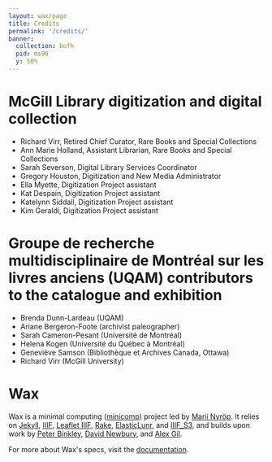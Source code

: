 ```yaml
---
layout: wax/page
title: Credits
permalink: '/credits/'
banner:
  collection: bofh
  pid: ms96
  y: 50%
---
```




# McGill Library digitization and digital collection
* Richard Virr, Retired Chief Curator, Rare Books and Special Collections
* Ann Marie Holland, Assistant Librarian, Rare Books and Special Collections
* Sarah Severson, Digital Library Services Coordinator
* Gregory Houston, Digitization and New Media Administrator
* Ella Myette, Digitization Project assistant
* Kat Despain, Digitization Project assistant
* Katelynn Siddall, Digitization Project assistant
* Kim Geraldi, Digitization Project assistant

# Groupe de recherche multidisciplinaire de Montréal sur les livres anciens (UQAM) contributors to the catalogue and exhibition
* Brenda Dunn-Lardeau (UQAM)
* Ariane Bergeron-Foote (archivist paleographer)
* Sarah Cameron-Pesant (Université de Montréal)
* Helena Kogen (Université du Québec à Montréal)
* Geneviève Samson (Bibliothèque et Archives Canada, Ottawa)
* Richard Virr (McGill University)

# Wax

Wax is a minimal computing ([minicomp](https://github.com/minicomp)) project led by [Marii Nyröp](http://marii.info/). It relies on [Jekyll](https://jekyllrb.com), [IIIF](http://iiif.io), [Leaflet IIIF](https://github.com/mejackreed/Leaflet-IIIF), [Rake](https://ruby.github.io/rake/), [ElasticLunr](http://elasticlunr.com/), and [IIIF_S3](https://github.com/cmoa/iiif_s3), and builds upon work by [Peter Binkley](https://github.com/pbinkley), [David Newbury](https://github.com/workergnome), and [Alex Gil](https://github.com/elotroalex).

For more about Wax's specs, visit the [documentation](https://minicomp.github.io/wiki/#/contributors?id=top).

